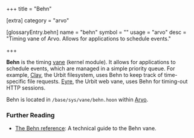 +++
title = "Behn"

[extra]
category = "arvo"

[glossaryEntry.behn]
name = "behn"
symbol = ""
usage = "arvo"
desc = "Timing vane of Arvo. Allows for applications to schedule events."

+++

**Behn** is the timing [vane](/reference/glossary/vane) (kernel module).
It allows for applications to schedule events, which are managed in a simple
priority queue. For example, [Clay](/reference/glossary/clay), the Urbit
filesystem, uses Behn to keep track of time-specific file requests.
[Eyre](/reference/glossary/eyre), the Urbit web vane, uses Behn for timing-out
HTTP sessions.

Behn is located in `/base/sys/vane/behn.hoon` within [Arvo](/reference/glossary/arvo).

### Further Reading

- [The Behn reference](/reference/arvo/behn/behn): A technical guide to the Behn vane.
